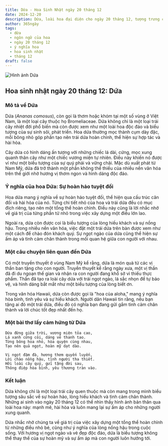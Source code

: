 ```yaml
---
title: Dứa - Hoa Sinh Nhật ngày 20 tháng 12
date: 2024-12-20
description: Dứa, loài hoa đại diện cho ngày 20 tháng 12, tượng trưng cho Sự hoàn hảo tuyệt đối. Khám phá câu chuyện thú vị, ý nghĩa trong ngôn ngữ của hoa và bài thơ ca ngợi vẻ đẹp của nó.
author: 365ngày
tags:
  - dứa
  - ngôn ngữ của hoa
  - ngày 20 tháng 12
  - ý nghĩa hoa
  - hoa sinh nhật
  - tháng 12
draft: false
---
```


![Hình ảnh Dứa](https://cdn.pixabay.com/photo/2018/09/09/12/51/pineapple-3664499_1280.jpg#center)


## Hoa sinh nhật ngày 20 tháng 12: Dứa

### Mô tả về Dứa

Dứa (_Ananas comosus_), còn gọi là thơm hoặc khóm tại một số vùng ở Việt Nam, là một loại cây thuộc họ Bromeliaceae. Dứa không chỉ là một loại trái cây nhiệt đới phổ biến mà còn được xem như một loài hoa độc đáo và biểu tượng của sự sinh sôi, phát triển. Hoa dứa thường mọc thành cụm dày đặc, mỗi bông nhỏ góp phần tạo nên trái dứa hoàn chỉnh, thể hiện sự hợp tác và hài hòa.

Cây dứa có hình dáng ấn tượng với những chiếc lá dài, cứng, mọc xung quanh thân cây như một chiếc vương miện tự nhiên. Điều này khiến nó được ví như một biểu tượng của sự quý phái và vững chãi. Mặc dù xuất phát từ Nam Mỹ, dứa đã trở thành một phần không thể thiếu của nhiều nền văn hóa trên thế giới nhờ hương vị thơm ngon và hình dáng độc đáo.

### Ý nghĩa của hoa Dứa: Sự hoàn hảo tuyệt đối

Hoa dứa mang ý nghĩa về sự hoàn hảo tuyệt đối, thể hiện qua cấu trúc cân đối và hài hòa của nó. Từng chi tiết nhỏ của hoa và trái dứa đều có mục đích riêng, tạo nên một tổng thể hoàn chỉnh. Điều này cũng là lời nhắc nhở về giá trị của từng phần tử nhỏ trong việc xây dựng một điều lớn lao.

Ngoài ra, dứa còn được coi là biểu tượng của lòng hiếu khách và sự nồng hậu. Trong nhiều nền văn hóa, việc đặt một trái dứa trên bàn được xem như một cách để chào đón khách quý. Sự ngọt ngào của dứa cũng thể hiện sự ấm áp và tình cảm chân thành trong mối quan hệ giữa con người với nhau.

### Một câu chuyện liên quan đến Dứa

Có một truyền thuyết ở vùng Nam Mỹ kể rằng, dứa là món quà từ các vị thần ban tặng cho con người. Truyền thuyết kể rằng ngày xưa, một vị thần đã đi du ngoạn thế gian và nhận ra con người đang khổ sở vì thiếu thực phẩm. Thần đã tạo ra loài cây dứa với trái ngọt ngào, lá sắc nhọn để tự bảo vệ, và hình dáng bắt mắt như một biểu tượng của lòng biết ơn.

Trong văn hóa Hawaii, dứa còn được gọi là "hoa của aloha," mang ý nghĩa hòa bình, tình yêu và sự hiếu khách. Người dân Hawaii tin rằng, nếu bạn tặng ai đó một trái dứa, điều đó có nghĩa bạn đang gửi gắm tình cảm chân thành và lời chúc tốt đẹp nhất đến họ.

### Một bài thơ lấy cảm hứng từ Dứa

```
Dứa đứng giữa trời, vương miện tỏa cao,  
Lá xanh cứng cỏi, dáng vẻ thanh tao.  
Từng bông hoa nhỏ, hòa quyện cùng nhau,  
Tạo nên quả ngọt, hoàn mỹ dạt dào.  

Vị ngọt đậm đà, hương thơm quyến luyến,  
Lời chào nồng hậu, tình người tha thiết.  
Hỡi loài cây quý, gửi tặng đời sau,  
Thông điệp hòa bình, yêu thương tràn vào.  
```

### Kết luận

Dứa không chỉ là một loại trái cây quen thuộc mà còn mang trong mình biểu tượng sâu sắc về sự hoàn hảo, lòng hiếu khách và tình cảm chân thành. Những ai sinh vào ngày 20 tháng 12 có thể nhìn thấy hình ảnh bản thân qua loài hoa này: mạnh mẽ, hài hòa và luôn mang lại sự ấm áp cho những người xung quanh.

Dứa nhắc nhở chúng ta về giá trị của việc xây dựng một tổng thể hoàn chỉnh từ những điều nhỏ bé, cũng như ý nghĩa của lòng nồng hậu trong cuộc sống. Với hương vị ngọt ngào và vẻ đẹp độc đáo, dứa là biểu tượng không thể thay thế của sự hoàn mỹ và sự ấm áp mà con người luôn hướng tới.